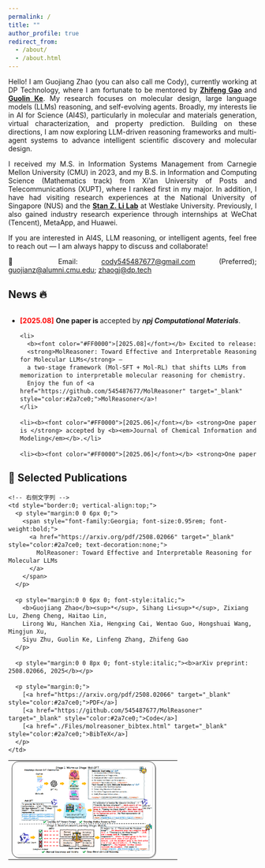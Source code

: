```yaml
---
permalink: /
title: ""
author_profile: true
redirect_from:
  - /about/
  - /about.html
---
```


<div style="text-align: justify; text-justify: inter-word;">
<p>Hello! I am Guojiang Zhao (you can also call me Cody), currently working at DP Technology, where I am fortunate to be mentored by <a href="https://scholar.google.com/citations?user=uBo3SJcAAAAJ&hl=en" target="_blank"><b>Zhifeng Gao</b></a>  and <a href="https://scholar.google.com/citations?user=M2qJgtoAAAAJ&hl=en" target="_blank"><b>Guolin Ke</b></a>. My research focuses on molecular design, large language models (LLMs) reasoning, and self-evolving agents. Broadly, my interests lie in AI for Science (AI4S), particularly in molecular and materials generation, virtual characterization, and property prediction. Building on these directions, I am now exploring LLM-driven reasoning frameworks and multi-agent systems to advance intelligent scientific discovery and molecular design.</p>

<p>I received my M.S. in Information Systems Management from Carnegie Mellon University (CMU) in 2023, and my B.S. in Information and Computing Science (Mathematics track) from Xi’an University of Posts and Telecommunications (XUPT), where I ranked first in my major. In addition, I have had visiting research experiences at the National University of Singapore (NUS) and the <a href="https://en.westlake.edu.cn/faculty/stan-zq-li.html" target="_blank"><b>Stan Z. Li Lab</b></a> at Westlake University. Previously, I also gained industry research experience through internships at WeChat (Tencent), MetaApp, and Huawei.</p>

<p>If you are interested in AI4S, LLM reasoning, or intelligent agents, feel free to reach out — I am always happy to discuss and collaborate!</p>

<p>📧 Email: <a href="mailto:cody545487677@gmail.com">cody545487677@gmail.com</a> (Preferred); 
<a href="mailto:guojianz@alumni.cmu.edu">guojianz@alumni.cmu.edu</a>; 
<a href="mailto:zhaogj@dp.tech">zhaogj@dp.tech</a></p>

</div>

<h2 id="News">News 🔥</h2>
<div style="height:300px; overflow-y:auto;">
  <ul>
    <li><b><font color="#FF0000">[2025.08]</font></b> <strong>One paper is </strong> accepted by <b><em>npj Computational Materials</em></b>.</li>

    <li>
      <b><font color="#FF0000">[2025.08]</font></b> Excited to release:
      <strong>MolReasoner: Toward Effective and Interpretable Reasoning for Molecular LLMs</strong> —
      a two-stage framework (Mol-SFT + Mol-RL) that shifts LLMs from memorization to interpretable molecular reasoning for chemistry.
      Enjoy the fun of <a href="https://github.com/545487677/MolReasoner" target="_blank" style="color:#2a7ce0;">MolReasoner</a>!
    </li>

    <li><b><font color="#FF0000">[2025.06]</font></b> <strong>One paper is </strong> accepted by <b><em>Journal of Chemical Information and Modeling</em></b>.</li>

    <li><b><font color="#FF0000">[2025.06]</font></b> <strong>One paper is </strong> accepted at <b><em>TRL@ACL 2025 (Oral)</em></b>.</li>

    <li><b><font color="#FF0000">[2025.02]</font></b> <strong>Two papers are</strong> accepted by <b><em>ICLR 2025 (1 Spotlight)</em></b>.</li>

    <li><b><font color="#FF0000">[2024.09]</font></b> <strong>One paper is</strong> accepted by <b><em>TNNLS</em></b>.</li>

    <li><b><font color="#FF0000">[2024.03]</font></b> <strong>One paper is</strong> accepted by <b><em>TKDE</em></b>.</li>

    <li><b><font color="#FF0000">[2022.08]</font></b> <strong>One paper is</strong> accepted by <b><em>TMLR</em></b>.</li>

    <li><b><font color="#FF0000">[2022.05]</font></b> <strong>One paper is</strong> accepted by <b><em>ACL</em></b>.</li>

    <li><b><font color="#FF0000">[2022.02]</font></b> <strong>One paper is</strong> accepted by <b><em>TNNLS</em></b>.</li>

  </ul>
</div>

<!--

<h2 id="Selected Publications">📝 Selected Publications</h2>
_<sup>\*</sup> denotes equal contribution_ -->
<h2 id="Selected Publications">📝 Selected Publications</h2>

<table class="imgtable" style="border:0; border-collapse:collapse; width:100%;">
  <tr>
    <!-- 左侧图片列 -->
    <td style="border:0; vertical-align:top; padding-right:16px; width:320px;">
      <img
        src="./images/papers/molreasoner.png"
        alt="MolReasoner"
        style="
          display:block;
          width:280px;           /* 调整这里可放大/缩小，例如 320/340/360 */
          max-width:100%;        /* 小屏自动适配 */
          height:auto; 
          border:1.2px solid #464646;
          padding:5px;
          border-radius:14px;
          box-shadow:1.2px 1.2px #bbbbbb;
        "
      />
    </td>

    <!-- 右侧文字列 -->
    <td style="border:0; vertical-align:top;">
      <p style="margin:0 0 6px 0;">
        <span style="font-family:Georgia; font-size:0.95rem; font-weight:bold;">
          <a href="https://arxiv.org/pdf/2508.02066" target="_blank" style="color:#2a7ce0; text-decoration:none;">
            MolReasoner: Toward Effective and Interpretable Reasoning for Molecular LLMs
          </a>
        </span>
      </p>

      <p style="margin:0 0 6px 0; font-style:italic;">
        <b>Guojiang Zhao</b><sup>*</sup>, Sihang Li<sup>*</sup>, Zixiang Lu, Zheng Cheng, Haitao Lin,
        Lirong Wu, Hanchen Xia, Hengxing Cai, Wentao Guo, Hongshuai Wang, Mingjun Xu,
        Siyu Zhu, Guolin Ke, Linfeng Zhang, Zhifeng Gao
      </p>

      <p style="margin:0 0 8px 0; font-style:italic;"><b>arXiv preprint: 2508.02066, 2025</b></p>

      <p style="margin:0;">
        [<a href="https://arxiv.org/pdf/2508.02066" target="_blank" style="color:#2a7ce0;">PDF</a>]
        [<a href="https://github.com/545487677/MolReasoner" target="_blank" style="color:#2a7ce0;">Code</a>]
        [<a href="./Files/molreasoner_bibtex.html" target="_blank" style="color:#2a7ce0;">BibTeX</a>]
      </p>
    </td>

  </tr>
</table>

<!--
**MolReasoner: Toward Effective and Interpretable Reasoning for Molecular LLMs**
**Guojiang Zhao**<sup>\*</sup>, Sihang Li<sup>\*</sup>, Zixiang Lu, Zheng Cheng, Haitao Lin, Lirong Wu, Hanchen Xia, Hengxing Cai, Wentao Guo, Hongshuai Wang, Mingjun Xu, Siyu Zhu, Guolin Ke, Linfeng Zhang, Zhifeng Gao
_arXiv preprint: 2508.02066, 2025_
[📄 Paper](https://arxiv.org/pdf/2508.02066) | [💻 Code](https://github.com/545487677/MolReasoner)
<!--
**Virtual Characterization via Knowledge-Enhanced Representation Learning: from Organic Conjugated Molecules to Devices**
**Guojiang Zhao**<sup>\*</sup>, Qi Ou<sup>\*</sup>, Zifeng Zhao<sup>\*</sup>, Shangqian Chen, Haitao Lin, Xiaohong Ji, Zhen Wang, Hongshuai Wang, Hengxing Cai, Lirong Wu, Shuqi Lu, FengTianCi Yang, Yaping Wen, Yingfeng Zhang, Haibo Ma, Zhifeng Gao, Zheng Cheng
_npj Computational Materials, 2025 (SCI Q1, 5-year Journal Impact Factor: 13.0 (2024))_
[📄 Paper](https://chemrxiv.org/engage/api-gateway/chemrxiv/assets/orp/resource/item/67ffb41a50018ac7c5a45d5b/original/virtual-characterization-via-knowledge-enhanced-representation-learning-from-organic-conjugated-molecules-to-devices.pdf) | [💻 Code](https://github.com/545487677/OCNet) -->
